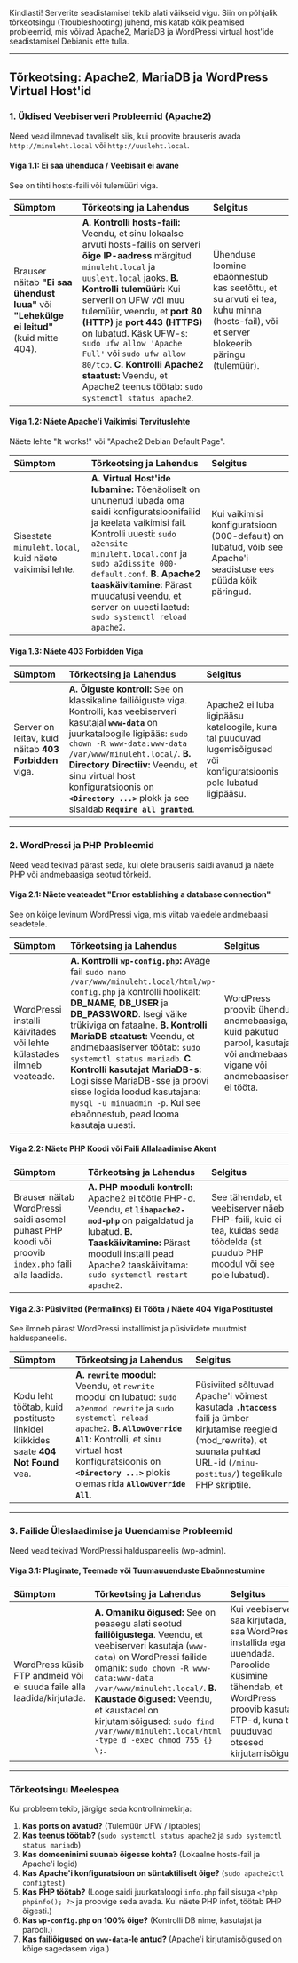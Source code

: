 Kindlasti! Serverite seadistamisel tekib alati väikseid vigu. Siin on põhjalik tõrkeotsingu (Troubleshooting) juhend, mis katab kõik peamised probleemid, mis võivad Apache2, MariaDB ja WordPressi virtual host'ide seadistamisel Debianis ette tulla.

---

## Tõrkeotsing: Apache2, MariaDB ja WordPress Virtual Host'id

### 1. Üldised Veebiserveri Probleemid (Apache2)

Need vead ilmnevad tavaliselt siis, kui proovite brauseris avada `http://minuleht.local` või `http://uusleht.local`.

#### Viga 1.1: Ei saa ühenduda / Veebisait ei avane

See on tihti hosts-faili või tulemüüri viga.

| Sümptom | Tõrkeotsing ja Lahendus | Selgitus |
| :--- | :--- | :--- |
| Brauser näitab **"Ei saa ühendust luua"** või **"Lehekülge ei leitud"** (kuid mitte 404). | **A. Kontrolli hosts-faili:** Veendu, et sinu lokaalse arvuti hosts-failis on serveri **õige IP-aadress** märgitud `minuleht.local` ja `uusleht.local` jaoks. **B. Kontrolli tulemüüri:** Kui serveril on UFW või muu tulemüür, veendu, et **port 80 (HTTP)** ja **port 443 (HTTPS)** on lubatud. Käsk UFW-s: `sudo ufw allow 'Apache Full'` või `sudo ufw allow 80/tcp`. **C. Kontrolli Apache2 staatust:** Veendu, et Apache2 teenus töötab: `sudo systemctl status apache2`. | Ühenduse loomine ebaõnnestub kas seetõttu, et su arvuti ei tea, kuhu minna (hosts-fail), või et server blokeerib päringu (tulemüür). |

#### Viga 1.2: Näete Apache'i Vaikimisi Tervituslehte

Näete lehte "It works!" või "Apache2 Debian Default Page".

| Sümptom | Tõrkeotsing ja Lahendus | Selgitus |
| :--- | :--- | :--- |
| Sisestate `minuleht.local`, kuid näete vaikimisi lehte. | **A. Virtual Host'ide lubamine:** Tõenäoliselt on ununenud lubada oma saidi konfiguratsioonifailid ja keelata vaikimisi fail. Kontrolli uuesti: `sudo a2ensite minuleht.local.conf` ja `sudo a2dissite 000-default.conf`. **B. Apache2 taaskäivitamine:** Pärast muudatusi veendu, et server on uuesti laetud: `sudo systemctl reload apache2`. | Kui vaikimisi konfiguratsioon (000-default) on lubatud, võib see Apache'i seadistuse ees püüda kõik päringud. |

#### Viga 1.3: Näete 403 Forbidden Viga

| Sümptom | Tõrkeotsing ja Lahendus | Selgitus |
| :--- | :--- | :--- |
| Server on leitav, kuid näitab **403 Forbidden** viga. | **A. Õiguste kontroll:** See on klassikaline failiõiguste viga. Kontrolli, kas veebiserveri kasutajal **`www-data`** on juurkataloogile ligipääs: `sudo chown -R www-data:www-data /var/www/minuleht.local/`. **B. Directory Directiiv:** Veendu, et sinu virtual host konfiguratsioonis on **`<Directory ...>`** plokk ja see sisaldab **`Require all granted`**. | Apache2 ei luba ligipääsu kataloogile, kuna tal puuduvad lugemisõigused või konfiguratsioonis pole lubatud ligipääsu. |

---

### 2. WordPressi ja PHP Probleemid

Need vead tekivad pärast seda, kui olete brauseris saidi avanud ja näete PHP või andmebaasiga seotud tõrkeid.

#### Viga 2.1: Näete veateadet "Error establishing a database connection"

See on kõige levinum WordPressi viga, mis viitab valedele andmebaasi seadetele.

| Sümptom | Tõrkeotsing ja Lahendus | Selgitus |
| :--- | :--- | :--- |
| WordPressi installi käivitades või lehte külastades ilmneb veateade. | **A. Kontrolli `wp-config.php`:** Avage fail `sudo nano /var/www/minuleht.local/html/wp-config.php` ja kontrolli hoolikalt: **DB_NAME**, **DB_USER** ja **DB_PASSWORD**. Isegi väike trükiviga on fataalne. **B. Kontrolli MariaDB staatust:** Veendu, et andmebaasiserver töötab: `sudo systemctl status mariadb`. **C. Kontrolli kasutajat MariaDB-s:** Logi sisse MariaDB-sse ja proovi sisse logida loodud kasutajana: `mysql -u minuadmin -p`. Kui see ebaõnnestub, pead looma kasutaja uuesti. | WordPress proovib ühenduda andmebaasiga, kuid pakutud parool, kasutaja või andmebaas on vigane või andmebaasiserver ei tööta. |

#### Viga 2.2: Näete PHP Koodi või Faili Allalaadimise Akent

| Sümptom | Tõrkeotsing ja Lahendus | Selgitus |
| :--- | :--- | :--- |
| Brauser näitab WordPressi saidi asemel puhast PHP koodi või proovib `index.php` faili alla laadida. | **A. PHP mooduli kontroll:** Apache2 ei töötle PHP-d. Veendu, et **`libapache2-mod-php`** on paigaldatud ja lubatud. **B. Taaskäivitamine:** Pärast mooduli installi pead Apache2 taaskäivitama: `sudo systemctl restart apache2`. | See tähendab, et veebiserver näeb PHP-faili, kuid ei tea, kuidas seda töödelda (st puudub PHP moodul või see pole lubatud). |

#### Viga 2.3: Püsiviited (Permalinks) Ei Tööta / Näete 404 Viga Postitustel

See ilmneb pärast WordPressi installimist ja püsiviidete muutmist halduspaneelis.

| Sümptom | Tõrkeotsing ja Lahendus | Selgitus |
| :--- | :--- | :--- |
| Kodu leht töötab, kuid postituste linkidel klikkides saate **404 Not Found** vea. | **A. `rewrite` moodul:** Veendu, et `rewrite` moodul on lubatud: `sudo a2enmod rewrite` ja `sudo systemctl reload apache2`. **B. `AllowOverride All`:** Kontrolli, et sinu virtual host konfiguratsioonis on **`<Directory ...>`** plokis olemas rida **`AllowOverride All`**. | Püsiviited sõltuvad Apache'i võimest kasutada **`.htaccess`** faili ja ümber kirjutamise reegleid (mod\_rewrite), et suunata puhtad URL-id (`/minu-postitus/`) tegelikule PHP skriptile. |

---

### 3. Failide Üleslaadimise ja Uuendamise Probleemid

Need vead tekivad WordPressi halduspaneelis (wp-admin).

#### Viga 3.1: Pluginate, Teemade või Tuumauuenduste Ebaõnnestumine

| Sümptom | Tõrkeotsing ja Lahendus | Selgitus |
| :--- | :--- | :--- |
| WordPress küsib FTP andmeid või ei suuda faile alla laadida/kirjutada. | **A. Omaniku õigused:** See on peaaegu alati seotud **failiõigustega**. Veendu, et veebiserveri kasutaja (`www-data`) on WordPressi failide omanik: `sudo chown -R www-data:www-data /var/www/minuleht.local/`. **B. Kaustade õigused:** Veendu, et kaustadel on kirjutamisõigused: `sudo find /var/www/minuleht.local/html -type d -exec chmod 755 {} \;`. | Kui veebiserver ei saa kirjutada, ei saa WordPress installida ega uuendada. Paroolide küsimine tähendab, et WordPress proovib kasutada FTP-d, kuna tal puuduvad otsesed kirjutamisõigused. |

---

### Tõrkeotsingu Meelespea

Kui probleem tekib, järgige seda kontrollnimekirja:

1.  **Kas ports on avatud?** (Tulemüür UFW / iptables)
2.  **Kas teenus töötab?** (`sudo systemctl status apache2` ja `sudo systemctl status mariadb`)
3.  **Kas domeeninimi suunab õigesse kohta?** (Lokaalne hosts-fail ja Apache'i logid)
4.  **Kas Apache'i konfiguratsioon on süntaktiliselt õige?** (`sudo apache2ctl configtest`)
5.  **Kas PHP töötab?** (Looge saidi juurkataloogi `info.php` fail sisuga `<?php phpinfo(); ?>` ja proovige seda avada. Kui näete PHP infot, töötab PHP õigesti.)
6.  **Kas `wp-config.php` on 100% õige?** (Kontrolli DB nime, kasutajat ja parooli.)
7.  **Kas failiõigused on `www-data`-le antud?** (Apache'i kirjutamisõigused on kõige sagedasem viga.)
